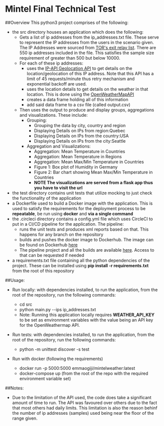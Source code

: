 # Mintel Final Technical Test

##Overview 
This python3 project comprises of the following:
- the src directory houses an application which does the following:
    - Gets a list of ip addresses from the ip_addresses.txt file. These serve to represent the IP addresses from the users in the scenario given. The IP Addresses were sourced from [TOR's exit relay list](https://check.torproject.org/torbulkexitlist). There are 550 ip addresses included in the file. This satisfies the sample size requirement of greater than 500 but below 10000.
    - For each of these ip addresses:
        - uses the [IP-API Geolocation API](https://ip-api.com/docs/api:json) to get details on the location/geolocation of this IP address. Note that this API has a limit of 45 requests/minute thus retry mechanism and exponential backoff are used.
        - uses the location details to get details on the weather in that location. This is done using the [OpenWeatherMapAPI](https://openweathermap.org/current)
        - creates a data frame holding all of this information
        - add said data frame to a csv file (called output.csv)
    - Then uses the output to produce and display groups, aggregations and visualizations. These include:
        - Grouping:
            - Grouping the data by city, country and region
            - Displaying Details on IPs from region:Quebec
            - Displaying Details on IPs from the country:USA
            - Displaying Details on IPs from the city:Seattle
        - Aggregation and Visualizations:
            - Aggregation: Mean Temperature in Countries
            - Aggregation: Mean Temperature in Regions
            - Aggregation: Mean Max/Min Temperature in Countries
            - Figure 1: Box plot of Humidity in Germany
            - Figure 2: Bar chart showing Mean Max/Min Temperature in Countries
            - **NOTE The visualizations are served from a flask app thus you have to visit the url**
- the test directory contains unit tests that utilize mocking to just check the functionality of the application
- a Dockerfile used to build a Docker image with the application. This is used to satisfy the requirements for the deployment process to be **repeatable**, be run using **docker** and **via a single command**
- the .circleci directory contains a config.yml file which uses CircleCI to put in a CI/CD pipeline for the application. The pipeline:
    - runs the unit tests and produces xml reports based on that. This happens for any branch on the repository
    - builds and pushes the docker image to Dockerhub. The image can be found on Dockerhub [here](https://hub.docker.com/repository/docker/emmaogiji/mintelweather)
    - The pipeline project and all the builds are available [here](https://app.circleci.com/pipelines/github/EmmanuelOgiji/MintelGeolocation). Access to that can be requested if needed
- a requirements.txt file containing all the python dependencies of the project. These can be installed using **pip install -r requirements.txt** from the root of this repository


##Usage:
- Run locally:
    with dependencies installed, to run the application, from the root of the repository, run the following commands:
    - cd src
    - python main.py --ips ip_addresses.txt
    - Note: Running this application locally requires **WEATHER_API_KEY** to be set as environment variables with the value being an API key for the OpenWeathermap API.
 
- Run tests:
    with dependencies installed, to run the application, from the root of the repository, run the following commands:
    - python -m unittest discover -s test
    
- Run with docker (following the requirements)
  - docker run -p 5000:5000 emmaogiji/mintelweather:latest
  - docker-compose up (from the root of the repo with the required environment variable set)

##Notes:
- Due to the limitation of the API used, the code does take a significant amount of time to run. The API was favoured over others due to the fact that most others had daily limits. This limitation is also the reason behinf the number of ip addresses (samples) used being near the floor of the range given.